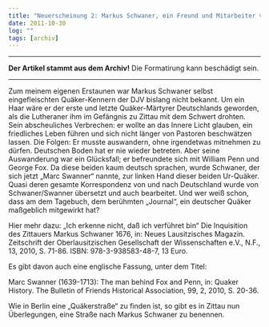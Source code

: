 ```yaml
---
title: "Neuerscheinung 2: Markus Schwaner, ein Freund und Mitarbeiter von George Fox"
date: 2011-10-30
log: ""
tags: [archiv]
---
```

<hr><b>Der Artikel stammt aus dem Archiv!</b> Die Formatirung kann beschädigt sein.<hr>
Zum meinem eigenen Erstaunen war Markus Schwaner selbst eingefleischten Quäker-Kennern der DJV bislang nicht bekannt. Um ein Haar wäre er der erste und letzte Quäker-Märtyrer Deutschlands geworden, als die Lutheraner ihm im Gefängnis zu Zittau mit dem Schwert drohten. Sein abscheuliches Verbrechen: er wollte an das Innere Licht glauben, ein friedliches Leben führen und sich nicht länger von Pastoren beschwätzen lassen. Die Folgen:
<!--break-->
Er musste auswandern, ohne irgendetwas mitnehmen zu dürfen. Deutschen Boden hat er nie wieder betreten. Aber seine Auswanderung war ein Glücksfall; er befreundete sich mit William Penn und George Fox. Da diese beiden kaum deutsch sprachen, wurde Schwaner, der sich jetzt „Marc Swanner“ nannte, zur linken Hand dieser beiden Ur-Quäker. Quasi deren gesamte Korrespondenz von und nach Deutschland wurde von Schwaner/Swanner übersetzt und auch bearbeitet. Und wer weiß schon, dass am dem Tagebuch, dem berühmten „Journal“, ein deutscher Quäker maßgeblich mitgewirkt hat? 

Hier mehr dazu: „Ich erkenne nicht, daß ich verführet bin“ Die Inquisition des Zittauers Markus Schwaner 1676, in: Neues Lausitzisches Magazin. Zeitschrift der Oberlausitzischen Gesellschaft der Wissenschaften e.V., N.F., 13, 2010, S. 71-86.
ISBN: 978-3-938583-48-7, 13 Euro.

Es gibt davon auch eine englische Fassung, unter dem Titel: 

Marc Swanner (1639-1713): The man behind Fox and Penn, in: Quaker History. The Bulletin of Friends Historical Association, 99, 2, 2010, S. 20-36.

Wie in Berlin eine „Quäkerstraße“ zu finden ist, so gibt es in Zittau nun Überlegungen, eine Straße nach Markus Schwaner zu benennen.
